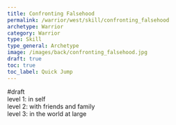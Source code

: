 ```yaml
---
title: Confronting Falsehood
permalink: /warrior/west/skill/confronting_falsehood
archetype: Warrior
category: Warrior
type: Skill
type_general: Archetype
image: /images/back/confronting_falsehood.jpg
draft: true
toc: true
toc_label: Quick Jump
---
```

#draft   
level 1: in self  
level 2: with friends and family  
level 3: in the world at large
